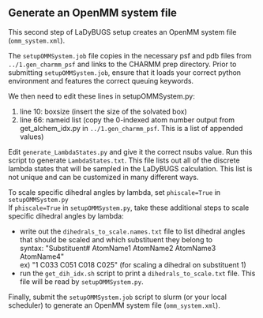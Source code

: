 ## Generate an OpenMM system file
This second step of LaDyBUGS setup creates an OpenMM system file (`omm_system.xml`).

The `setupOMMSystem.job` file copies in the necessary psf and pdb files from `../1.gen_charmm_psf` and links to the CHARMM prep directory. Prior to submitting `setupOMMSystem.job`, ensure that it loads your correct python environment and features the correct queuing keywords.

We then need to edit these lines in setupOMMSystem.py:
 1) line 10: boxsize (insert the size of the solvated box)
 2) line 66: nameid list (copy the 0-indexed atom number output from get_alchem_idx.py in `../1.gen_charmm_psf`. This is a list of appended values)

Edit `generate_LambdaStates.py` and give it the correct nsubs value. Run this script to generate `LambdaStates.txt`. This file lists out all of the discrete lambda states that will be sampled in the LaDyBUGS calculation. This list is not unique and can be customized in many different ways.

To scale specific dihedral angles by lambda, set `phiscale=True` in `setupOMMSystem.py` <br>
If `phiscale=True` in `setupOMMSystem.py`, take these additional steps to scale specific dihedral angles by lambda:
  - write out the `dihedrals_to_scale.names.txt` file to list dihedral angles that should be scaled and which substituent they belong to <br>
        syntax: "Substituent# AtomName1 AtomName2 AtomName3 AtomName4" <br>
        ex) "1 C033 C051 C018 C025"      (for scaling a dihedral on substituent 1) <br>
  - run the `get_dih_idx.sh` script to print a `dihedrals_to_scale.txt` file. This file will be read by `setupOMMSystem.py`.

Finally, submit the `setupOMMSystem.job` script to slurm (or your local scheduler) to generate an OpenMM system file (`omm_system.xml`).



